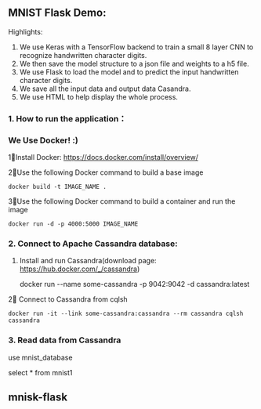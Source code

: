 ## MNIST Flask Demo:

Highlights:
1. We use Keras with a TensorFlow backend to train a small 8 layer CNN to recognize handwritten character digits.
2. We then save the model structure to a json file and weights to a h5 file.
3. We use Flask to load the model and to predict the input handwritten character digits.
4. We save all the input data and output data Casandra.
5. We use HTML to help display the whole process.


### 1. How to run the application：
### We Use Docker! :)

1⃣️Install Docker: https://docs.docker.com/install/overview/

2⃣️Use the following Docker command to build a base image

	docker build -t IMAGE_NAME .

3⃣️Use the following Docker command to build a container and run the image

	docker run -d -p 4000:5000 IMAGE_NAME


### 2. Connect to Apache Cassandra database:

1. Install and run Cassandra(download page: https://hub.docker.com/_/cassandra)

	docker run --name some-cassandra -p 9042:9042 -d cassandra:latest

2⃣️ Connect to Cassandra from cqlsh

	docker run -it --link some-cassandra:cassandra --rm cassandra cqlsh cassandra



### 3. Read data from Cassandra

use mnist_database

select * from mnist1

## mnisk-flask
